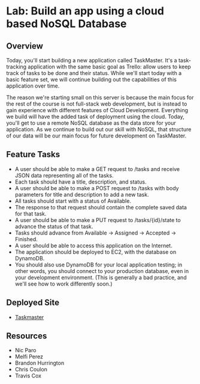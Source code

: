 # Lab: Build an app using a cloud based NoSQL Database

## Overview
Today, you'll start building a new application called TaskMaster. It's a task-tracking application with the same basic goal as Trello: allow users to keep track of tasks to be done and their status. While we'll start today with a basic feature set, we will continue building out the capabilities of this application over time.

The reason we're starting small on this server is because the main focus for the rest of the course is not full-stack web development, but is instead to gain experience with different features of Cloud Development. Everything we build will have the added task of deployment using the cloud. Today, you'll get to use a remote NoSQL database as the data store for your application. As we continue to build out our skill with NoSQL, that structure of our data will be our main focus for future development on TaskMaster.

## Feature Tasks
- A user should be able to make a GET request to /tasks and receive JSON data representing all of the tasks.
- Each task should have a title, description, and status.
- A user should be able to make a POST request to /tasks with body parameters for title and description to add a new task.
- All tasks should start with a status of Available.
- The response to that request should contain the complete saved data for that task.
- A user should be able to make a PUT request to /tasks/{id}/state to advance the status of that task.
- Tasks should advance from Available -> Assigned -> Accepted -> Finished.
- A user should be able to access this application on the Internet.
- The application should be deployed to EC2, with the database on DynamoDB.
- You should also use DynamoDB for your local application testing; in other words, you should connect to your production database, even in your development environment. (This is generally a bad practice, and we'll see how to work differently soon.)

## Deployed Site
- [Taskmaster](http://taskmaster-dev-1.us-west-2.elasticbeanstalk.com/api/v1/tasks)

## Resources
- Nic Paro
- Melfi Perez
- Brandon Hurrington
- Chris Coulon
- Travis Cox

